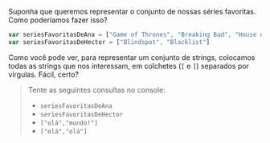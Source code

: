 Suponha que queremos representar o conjunto de nossas séries favoritas. Como poderíamos fazer isso?

```javascript
var seriesFavoritasDeAna = ["Game of Thrones", "Breaking Bad", "House of Cards"];
var seriesFavoritasDeHector = ["Blindspot", "Blacklist"]
```

Como você pode ver, para representar um conjunto de strings, colocamos todas as strings que nos interessam, em colchetes (`[` e `]`) separados por vírgulas. Fácil, certo?

> Tente as seguintes consultas no console:
>
> * `seriesFavoritasDeAna`
> * `seriesFavoritasDeHector`
> * `["olá","mundo!"]`
> * `["olá","olá"]`
